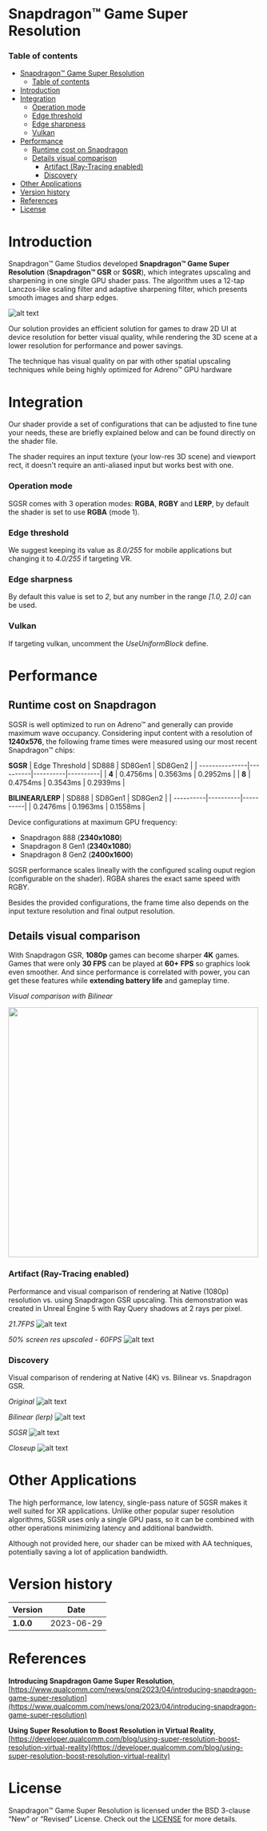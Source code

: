 # Snapdragon™ Game Super Resolution

### Table of contents
- [Snapdragon™ Game Super Resolution](#snapdragon-game-super-resolution)
    - [Table of contents](#table-of-contents)
- [Introduction](#introduction)
- [Integration](#integration)
    - [Operation mode](#operation-mode)
    - [Edge threshold](#edge-threshold)
    - [Edge sharpness](#edge-sharpness)
    - [Vulkan](#vulkan)
- [Performance](#performance)
  - [Runtime cost on Snapdragon](#runtime-cost-on-snapdragon)
  - [Details visual comparison](#details-visual-comparison)
    - [Artifact (Ray-Tracing enabled)](#artifact-ray-tracing-enabled)
    - [Discovery](#discovery)
- [Other Applications](#other-applications)
- [Version history](#version-history)
- [References](#references)
- [License](#license)

# Introduction
Snapdragon™ Game Studios developed **Snapdragon™ Game Super Resolution** (**Snapdragon™ GSR** or **SGSR**), which integrates upscaling and sharpening in one single GPU shader pass. The algorithm uses a 12-tap Lanczos-like scaling filter and adaptive sharpening filter, which presents smooth images and sharp edges.

![alt text](media/sgsr_filter.png "")

Our solution provides an efficient solution for games to draw 2D UI at device resolution for better visual quality, while rendering the 3D scene at a lower resolution for performance and power savings. 

The technique has visual quality on par with other spatial upscaling techniques while being highly optimized for Adreno™ GPU hardware

# Integration

Our shader provide a set of configurations that can be adjusted to fine tune your needs, these are briefly explained below and can be found directly on the shader file.

The shader requires an input texture (your low-res 3D scene) and viewport rect, it doesn't require an anti-aliased input but works best with one.

### Operation mode

SGSR comes with 3 operation modes: **RGBA**, **RGBY** and **LERP**, by default the shader is set to use **RGBA** (mode 1).

### Edge threshold

We suggest keeping its value as *8.0/255* for mobile applications but changing it to *4.0/255* if targeting VR.

### Edge sharpness

By default this value is set to *2*, but any number in the range *[1.0, 2.0]* can be used.

### Vulkan

If targeting vulkan, uncomment the *UseUniformBlock* define.

# Performance

## Runtime cost on Snapdragon

SGSR is well optimized to run on Adreno™ and generally can provide maximum wave occupancy. Considering input content with a resolution of **1240x576**, the following frame times were measured using our most recent Snapdragon™ chips:

**SGSR**
| Edge Threshold | SD888    | SD8Gen1  | SD8Gen2  |
| ---------------|----------|----------|----------|
| **4**          | 0.4756ms | 0.3563ms | 0.2952ms |
| **8**          | 0.4754ms | 0.3543ms | 0.2939ms |

**BILINEAR/LERP**
|  SD888    | SD8Gen1  | SD8Gen2  |
| ----------|----------|----------|
|  0.2476ms | 0.1963ms | 0.1558ms |

Device configurations at maximum GPU frequency:
* Snapdragon 888 (**2340x1080**)
* Snapdragon 8 Gen1 (**2340x1080**)
* Snapdragon 8 Gen2 (**2400x1600**)

SGSR performance scales lineally with the configured scaling ouput region (configurable on the shader). RGBA shares the exact same speed with RGBY. 

Besides the provided configurations, the frame time also depends on the input texture resolution and final output resolution.

## Details visual comparison

With Snapdragon GSR, **1080p** games can become sharper **4K** games. Games that were only **30 FPS** can be played at **60+ FPS** so graphics look even smoother. And since performance is correlated with power, you can get these features while **extending battery life** and gameplay time.

*Visual comparison with Bilinear*

<img src="media/snapdragon_gsr_video.gif" width="500" height="500" />


### Artifact (Ray-Tracing enabled)

Performance and visual comparison of rendering at Native (1080p) resolution vs. using Snapdragon GSR upscaling. This demonstration was created in Unreal Engine 5 with Ray Query shadows at 2 rays per pixel.

*21.7FPS*
![alt text](media/artifact_original_21.7FPS.png "Artifact original, providing 21.7FPS.")

*50% screen res upscaled - 60FPS*
![alt text](media/artifact_sgsr_half_60FPS.png "Artifact at 50% resolution with SGSR, providing 60FPS.")

### Discovery

Visual comparison of rendering at Native (4K) vs. Bilinear vs. Snapdragon GSR.

*Original*
![alt text](media/discovery_original_2160p.png "2160p original.")

*Bilinear (lerp)*
![alt text](media/discovery_lerp.png "1080p upscaled with nearest neighbor.")

*SGSR*
![alt text](media/discovery_sgsr.png "1080p upscaled with SGSR.")

*Closeup*
![alt text](media/discovery_mosaic.png "4K captures from our Discovery application.")

# Other Applications

The high performance, low latency, single-pass nature of SGSR makes it well suited for XR applications. Unlike other popular super resolution algorithms, SGSR uses only a single GPU pass, so it can be combined with other operations minimizing latency and additional bandwidth.

Although not provided here, our shader can be mixed with AA techniques, potentially saving a lot of application bandwidth.

# Version history

| Version        | Date              |
| ---------------|-------------------|
| **1.0.0**      | 2023-06-29        |

# References

**Introducing Snapdragon Game Super Resolution**, 
[https://www.qualcomm.com/news/onq/2023/04/introducing-snapdragon-game-super-resolution](https://www.qualcomm.com/news/onq/2023/04/introducing-snapdragon-game-super-resolution)

**Using Super Resolution to Boost Resolution in Virtual Reality**, 
[https://developer.qualcomm.com/blog/using-super-resolution-boost-resolution-virtual-reality](https://developer.qualcomm.com/blog/using-super-resolution-boost-resolution-virtual-reality)




# License
Snapdragon™ Game Super Resolution is licensed under the BSD 3-clause “New” or “Revised” License. Check out the [LICENSE](LICENSE) for more details.
